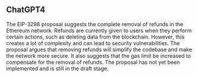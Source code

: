 ## ChatGPT4

The EIP-3298 proposal suggests the complete removal of refunds in the Ethereum network. Refunds are currently given to users when they perform certain actions, such as deleting data from the blockchain. However, this creates a lot of complexity and can lead to security vulnerabilities. The proposal argues that removing refunds will simplify the codebase and make the network more secure. It also suggests that the gas limit be increased to compensate for the removal of refunds. The proposal has not yet been implemented and is still in the draft stage.
